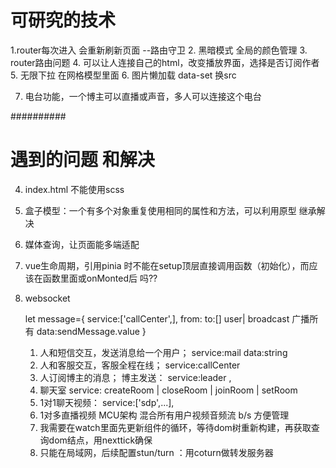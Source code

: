 


# 可研究的技术

1.router每次进入 会重新刷新页面  --路由守卫
2. 黑暗模式 全局的颜色管理 
3. router路由问题 
4. 可以让人连接自己的html，改变播放界面，选择是否订阅作者
5. 无限下拉 在网格模型里面
6. 图片懒加载 data-set 换src
   
7. 电台功能，一个博主可以直播或声音，多人可以连接这个电台

##########

# 遇到的问题 和解决

4. index.html 不能使用scss
5. 盒子模型：一个有多个对象重复使用相同的属性和方法，可以利用原型 继承解决
6.  媒体查询，让页面能多端适配
7.  vue生命周期，引用pinia 时不能在setup顶层直接调用函数（初始化），而应该在函数里面或onMonted后 吗??
8. websocket
 
   let message={
      service:['callCenter',],
      from:
      to:[] user| broadcast 广播所有
      data:sendMessage.value
   }

   
   1. 人和短信交互，发送消息给一个用户； service:mail data:string
   2.  人和客服交互，客服全程在线；  service:callCenter 
   3.  人订阅博主的消息；   博主发送： service:leader ,
   4.  聊天室  service: createRoom | closeRoom | joinRoom | setRoom 
   5.   1对1聊天视频：      service:['sdp',...], 
   6.   1对多直播视频 MCU架构 混合所有用户视频音频流  b/s 方便管理
   7.   我需要在watch里面先更新组件的循环，等待dom树重新构建，再获取查询dom结点，用nexttick确保
   8.   只能在局域网，后续配置stun/turn ：用coturn做转发服务器